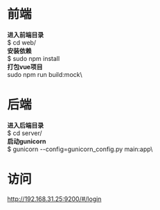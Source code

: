 # 前端
  **进入前端目录**\
  $ cd web/\
  **安装依赖**\
  $ sudo npm install\
  **打包vue项目**\
  sudo npm run build:mock\
  
# 后端
  **进入后端目录**\
  $ cd server/\
  **启动gunicorn**\
  $ gunicorn --config=gunicorn_config.py main:app\
  
# 访问
  http://192.168.31.25:9200/#/login
